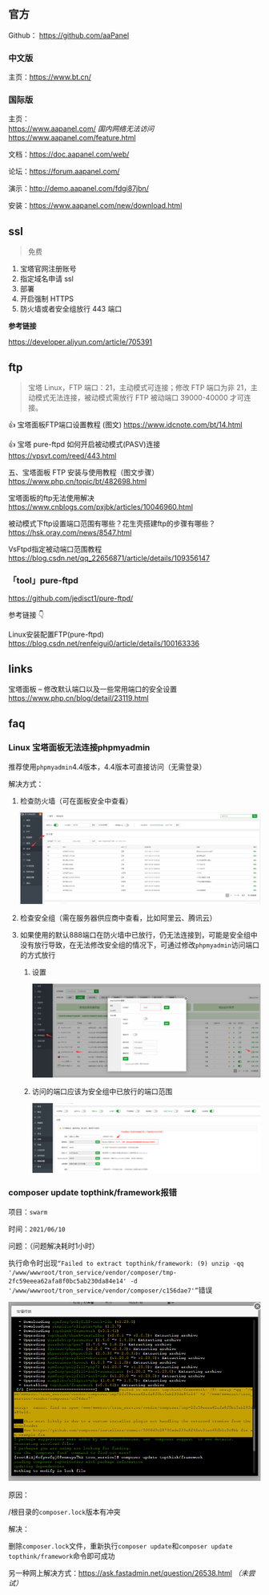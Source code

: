 ## 官方

Github：<i class="fa fa-github fa-lg"></i> https://github.com/aaPanel

### 中文版

主页：https://www.bt.cn/

### 国际版

主页：  
<i class="bi bi-ladder"></i> https://www.aapanel.com/ *国内网络无法访问*  
https://www.aapanel.com/feature.html

文档：https://doc.aapanel.com/web/

论坛：https://forum.aapanel.com/

演示：http://demo.aapanel.com/fdgi87jbn/

安装：https://www.aapanel.com/new/download.html



## ssl

> 免费

1. 宝塔官网注册账号
2. 指定域名申请 ssl
3. 部署
4. 开启强制 HTTPS
5. 防火墙或者安全组放行 443 端口



**参考链接**

<https://developer.aliyun.com/article/705391>



## ftp

> 宝塔 Linux，FTP 端口：21，主动模式可连接；修改 FTP 端口为非 21，主动模式无法连接，被动模式需放行 FTP 被动端口 39000-40000 才可连接。

👍 宝塔面板FTP端口设置教程 (图文) https://www.idcnote.com/bt/14.html

👍 宝塔 pure-ftpd 如何开启被动模式(PASV)连接 https://vpsvt.com/reed/443.html

五、宝塔面板 FTP 安装与使用教程（图文步骤） https://www.php.cn/topic/bt/482698.html

宝塔面板的ftp无法使用解决 https://www.cnblogs.com/pxjbk/articles/10046960.html

被动模式下ftp设置端口范围有哪些？花生壳搭建ftp的步骤有哪些？ https://hsk.oray.com/news/8547.html

VsFtpd指定被动端口范围教程 https://blog.csdn.net/qq_22656871/article/details/109356147



### 「tool」pure-ftpd

<i class="fa fa-github fa-lg"></i> https://github.com/jedisct1/pure-ftpd/

参考链接 👇

Linux安装配置FTP(pure-ftpd) https://blog.csdn.net/renfeigui0/article/details/100163336



## links<i class="ri-link-m"></i>

宝塔面板 – 修改默认端口以及一些常用端口的安全设置 https://www.php.cn/blog/detail/23119.html



## faq

### Linux 宝塔面板无法连接phpmyadmin

推荐使用`phpmyadmin`4.4版本，4.4版本可直接访问（无需登录）



解决方式：

1. 检查防火墙（可在面板安全中查看）

   ![img](./_images/bt-图片1.png) 

2. 检查安全组（需在服务器供应商中查看，比如阿里云、腾讯云）

3. 如果使用的默认888端口在防火墙中已放行，仍无法连接到，可能是安全组中没有放行导致，在无法修改安全组的情况下，可通过修改`phpmyadmin`访问端口的方式放行

   1. 设置

      ![img](./_images/bt-图片2.png)

   2. 访问的端口应该为安全组中已放行的端口范围

      ![img](./_images/bt-图片3.png) 



### composer update topthink/framework报错

项目：`swarm`

时间：`2021/06/10`

问题：（问题解决耗时1小时）

执行命令时出现`“Failed to extract topthink/framework: (9) unzip -qq  '/www/wwwroot/tron_service/vendor/composer/tmp-2fc59eeea62afa8f0bc5ab230da84e14' -d '/www/wwwroot/tron_service/vendor/composer/c156dae7'”`错误

![img](./_images/bt-图片4.png) 

原因：

/根目录的`composer.lock`版本有冲突

解决：

删除`composer.lock`文件，重新执行`composer update`和`composer update topthink/framework`命令即可成功

 

另一种网上解决方式：<https://ask.fastadmin.net/question/26538.html> *（未尝试）*

